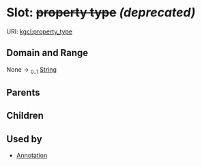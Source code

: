 
# Slot: ~~property type~~ _(deprecated)_




URI: [kgcl:property_type](http://w3id.org/kgcl/property_type)


## Domain and Range

None &#8594;  <sub>0..1</sub> [String](types/String.md)

## Parents


## Children


## Used by

 * [Annotation](Annotation.md)
